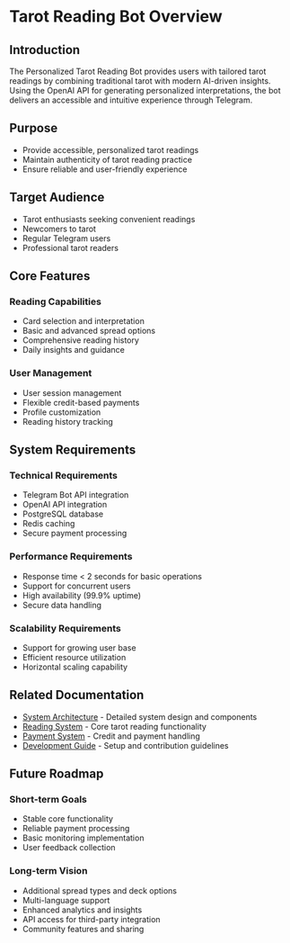 # Tarot Reading Bot Overview

## Introduction

The Personalized Tarot Reading Bot provides users with tailored tarot readings by combining traditional tarot with modern AI-driven insights. Using the OpenAI API for generating personalized interpretations, the bot delivers an accessible and intuitive experience through Telegram.

## Purpose

- Provide accessible, personalized tarot readings
- Maintain authenticity of tarot reading practice
- Ensure reliable and user-friendly experience

## Target Audience

- Tarot enthusiasts seeking convenient readings
- Newcomers to tarot
- Regular Telegram users
- Professional tarot readers

## Core Features

### Reading Capabilities
- Card selection and interpretation
- Basic and advanced spread options
- Comprehensive reading history
- Daily insights and guidance

### User Management
- User session management
- Flexible credit-based payments
- Profile customization
- Reading history tracking

## System Requirements

### Technical Requirements
- Telegram Bot API integration
- OpenAI API integration
- PostgreSQL database
- Redis caching
- Secure payment processing

### Performance Requirements
- Response time < 2 seconds for basic operations
- Support for concurrent users
- High availability (99.9% uptime)
- Secure data handling

### Scalability Requirements
- Support for growing user base
- Efficient resource utilization
- Horizontal scaling capability

## Related Documentation

- [System Architecture](architecture.md) - Detailed system design and components
- [Reading System](reading-system.md) - Core tarot reading functionality
- [Payment System](payment-system.md) - Credit and payment handling
- [Development Guide](development.md) - Setup and contribution guidelines

## Future Roadmap

### Short-term Goals
- Stable core functionality
- Reliable payment processing
- Basic monitoring implementation
- User feedback collection

### Long-term Vision
- Additional spread types and deck options
- Multi-language support
- Enhanced analytics and insights
- API access for third-party integration
- Community features and sharing